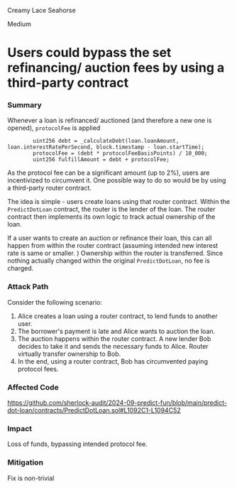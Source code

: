 Creamy Lace Seahorse

Medium

# Users could bypass the set refinancing/ auction fees by using a third-party contract

### Summary

Whenever a loan is refinanced/ auctioned (and therefore a new one is opened), `protocolFee` is applied 

```solidity
        uint256 debt = _calculateDebt(loan.loanAmount, loan.interestRatePerSecond, block.timestamp - loan.startTime);
        protocolFee = (debt * protocolFeeBasisPoints) / 10_000;
        uint256 fulfillAmount = debt + protocolFee;
```

As the protocol fee can be a significant amount (up to 2%), users are incentivized to circumvent it. One possible way to do so would be by using a third-party router contract.

The idea is simple - users create loans using that router contract. Within the `PredictDotLoan` contract, the router is the lender of the loan. The router contract then implements its own logic to track actual ownership of the loan.

If a user wants to create an auction or refinance their loan, this can all happen from within the router contract (assuming intended new interest rate is same or smaller. ) Ownership within the router is transferred. Since nothing actually changed within the original `PredictDotLoan`, no fee is charged.

### Attack Path
Consider the following scenario:
1. Alice creates a loan using a router contract, to lend funds to another user.
2. The borrower's payment is late and Alice wants to auction the loan.
3. The auction happens within the router contract. A new lender Bob decides to take it and sends the necessary funds to Alice. Router virtually transfer ownership to Bob.
4. In the end, using a router contract, Bob has circumvented paying protocol fees.

### Affected Code
https://github.com/sherlock-audit/2024-09-predict-fun/blob/main/predict-dot-loan/contracts/PredictDotLoan.sol#L1092C1-L1094C52

### Impact
Loss of funds, bypassing intended protocol fee.

### Mitigation

Fix is non-trivial